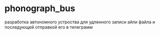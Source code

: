 # phonograph_bus

разработка автономного устроства для удленного записи айли файла и последующей отправкой его в телеграмм 
